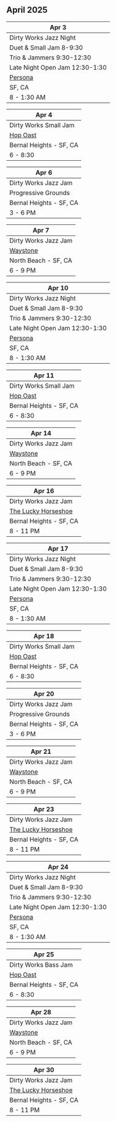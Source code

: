 ## April 2025

| Apr 3
|-
| Dirty Works Jazz Night
| Duet & Small Jam 8-9:30
| Trio & Jammers 9:30-12:30
| Late Night Open Jam 12:30-1:30
| <a href="https://www.persona-sf.com" target="new">Persona</a>
| SF, CA
| 8 - 1:30 AM

| Apr 4
|-
| Dirty Works Small Jam
| <a href="https://hopoast.com" target="new">Hop Oast</a>
| Bernal Heights - SF, CA
| 6 - 8:30

| Apr 6
|-
| Dirty Works Jazz Jam
| Progressive Grounds
| Bernal Heights - SF, CA
| 3 - 6 PM

| Apr 7
|-
| Dirty Works Jazz Jam
| <a href="https://www.waystonesf.com" target="new">Waystone</a>
| North Beach - SF, CA
| 6 - 9 PM

| Apr 10
|-
| Dirty Works Jazz Night
| Duet & Small Jam 8-9:30
| Trio & Jammers 9:30-12:30
| Late Night Open Jam 12:30-1:30
| <a href="https://www.persona-sf.com" target="new">Persona</a>
| SF, CA
| 8 - 1:30 AM

| Apr 11
|-
| Dirty Works Small Jam
| <a href="https://hopoast.com" target="new">Hop Oast</a>
| Bernal Heights - SF, CA
| 6 - 8:30

| Apr 14
|-
| Dirty Works Jazz Jam
| <a href="https://www.waystonesf.com" target="new">Waystone</a>
| North Beach - SF, CA
| 6 - 9 PM

| Apr 16
|-
| Dirty Works Jazz Jam
| <a href="https://www.theluckyhorseshoebar.com/" target="Shoe">The Lucky Horseshoe</a>
| Bernal Heights - SF, CA
| 8 - 11 PM

| Apr 17
|-
| Dirty Works Jazz Night
| Duet & Small Jam 8-9:30
| Trio & Jammers 9:30-12:30
| Late Night Open Jam 12:30-1:30
| <a href="https://www.persona-sf.com" target="new">Persona</a>
| SF, CA
| 8 - 1:30 AM

| Apr 18
|-
| Dirty Works Small Jam
| <a href="https://hopoast.com" target="new">Hop Oast</a>
| Bernal Heights - SF, CA
| 6 - 8:30

| Apr 20
|-
| Dirty Works Jazz Jam
| Progressive Grounds
| Bernal Heights - SF, CA
| 3 - 6 PM

| Apr 21
|-
| Dirty Works Jazz Jam
| <a href="https://www.waystonesf.com" target="new">Waystone</a>
| North Beach - SF, CA
| 6 - 9 PM

| Apr 23
|-
| Dirty Works Jazz Jam
| <a href="https://www.theluckyhorseshoebar.com/" target="Shoe">The Lucky Horseshoe</a>
| Bernal Heights - SF, CA
| 8 - 11 PM

| Apr 24
|-
| Dirty Works Jazz Night
| Duet & Small Jam 8-9:30
| Trio & Jammers 9:30-12:30
| Late Night Open Jam 12:30-1:30
| <a href="https://www.persona-sf.com" target="new">Persona</a>
| SF, CA
| 8 - 1:30 AM

| Apr 25
|-
| Dirty Works Bass Jam
| <a href="https://hopoast.com" target="new">Hop Oast</a>
| Bernal Heights - SF, CA
| 6 - 8:30

| Apr 28
|-
| Dirty Works Jazz Jam
| <a href="https://www.waystonesf.com" target="new">Waystone</a>
| North Beach - SF, CA
| 6 - 9 PM

| Apr 30
|-
| Dirty Works Jazz Jam
| <a href="https://www.theluckyhorseshoebar.com/" target="Shoe">The Lucky Horseshoe</a>
| Bernal Heights - SF, CA
| 8 - 11 PM
